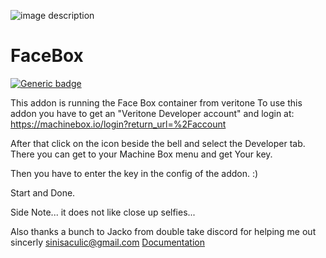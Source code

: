 
![image description](https://machinebox.io/assets/shared/static/img/machineboxlogo-veritone.png?cb=v2.420175263531649783)
# FaceBox

[![Generic badge](https://img.shields.io/badge/Supports-amd64-blue.svg)](https://shields.io/)





This addon is running the Face Box container from veritone
To use this addon you have to get an "Veritone Developer account" and login at:
https://machinebox.io/login?return_url=%2Faccount

After that click on the icon beside the bell and select the Developer tab.
There you can get to your Machine Box menu and  get Your key.

Then you have to enter the key in the config of the addon. :) 

Start and Done.

Side Note... it does not like close up selfies... 


Also thanks a bunch to Jacko from double take discord for helping me out 
sincerly sinisaculic@gmail.com
[Documentation](https://docs.deepstack.cc)
 
